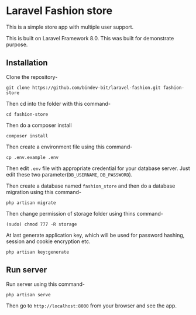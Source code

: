 # Laravel Fashion store

This is a simple store app with multiple user support.

This is built on Laravel Framework 8.0. This was built for demonstrate purpose.

## Installation

Clone the repository-

```
git clone https://github.com/bindev-bit/laravel-fashion.git fashion-store
```

Then cd into the folder with this command-

```
cd fashion-store
```

Then do a composer install

```
composer install
```

Then create a environment file using this command-

```
cp .env.example .env
```

Then edit `.env` file with appropriate credential for your database server. Just edit these two parameter(`DB_USERNAME`, `DB_PASSWORD`).

Then create a database named `fashion_store` and then do a database migration using this command-

```
php artisan migrate
```

Then change permission of storage folder using thins command-

```
(sudo) chmod 777 -R storage
```

At last generate application key, which will be used for password hashing, session and cookie encryption etc.

```
php artisan key:generate
```

## Run server

Run server using this command-

```
php artisan serve
```

Then go to `http://localhost:8000` from your browser and see the app.
